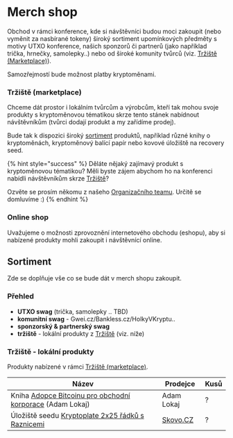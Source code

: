 # Merch shop

Obchod v rámci konference, kde si návštěvníci budou moci zakoupit (nebo vyměnit za nasbírané tokeny) široký sortiment upomínkových předměty s motivy UTXO konference, našich sponzorů či partnerů (jako například trička, hrnečky, samolepky..) nebo od široké komunity tvůrců (viz. [Tržiště (Marketplace)](merch-shop.md#trziste-marketplace)).

Samozřejmostí bude možnost platby kryptoměnami.

### Tržiště (marketplace)

Chceme dát prostor i lokálním tvůrcům a výrobcům, kteří tak mohou svoje produkty s kryptoměnovou tématikou skrze tento stánek nabídnout návštěvníkům (tvůrci dodají produkt a my zařídíme prodej).

Bude tak k dispozici široký [sortiment](merch-shop.md#sortiment) produktů, například různé knihy o kryptoměnách, kryptoměnový balící papír nebo kovové úložiště na recovery seed.

{% hint style="success" %}
Děláte nějaký zajímavý produkt s kryptoměnovou tématikou? Měli byste zájem abychom ho na konferenci nabídli návštěvníkům skrze [Tržiště](merch-shop.md#trziste-marketplace)?

Ozvěte se prosím někomu z našeho [Organizačního teamu](../organizacni-team/). Určitě se domluvíme :)
{% endhint %}

### Online shop

Uvažujeme o možnosti zprovoznění internetového obchodu (eshopu), aby si nabízené produkty mohli zakoupit i návštěvnící online.

## Sortiment

Zde se doplňuje vše co se bude dát v merch shopu zakoupit.

### Přehled

* **UTXO swag** (trička, samolepky .. TBD)
* **komunitní swag** - Gwei.cz/Bankless.cz/HolkyVKryptu..
* **sponzorský & partnerský swag**
* **tržiště** - lokální produkty z [Tržiště](merch-shop.md#trziste-marketplace) (viz. níže)

### Tržiště - lokální produkty

Produkty nabízené v rámci [Tržiště (marketplace)](merch-shop.md#trziste-marketplace).

| Název                                                                                       | Prodejce                    | Kusů |
| ------------------------------------------------------------------------------------------- | --------------------------- | ---- |
| Kniha [Adopce Bitcoinu pro obchodní korporace](https://www.adopcebtc.cz) (Adam Lokaj)       | Adam Lokaj                  | ?    |
| Úložiště seedu [Kryptoplate 2x25 řádků s Raznicemi](https://www.skovo.cz/ocelova-uloziste/) | [Skovo.CZ](http://skovo.cz) | ?    |

